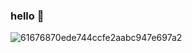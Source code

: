 ### hello 👋

![61676870ede744ccfe2aabc947e697a2](https://user-images.githubusercontent.com/105788380/191916893-73991abb-55ba-4a0d-90a5-166eb0e18fae.jpeg)
